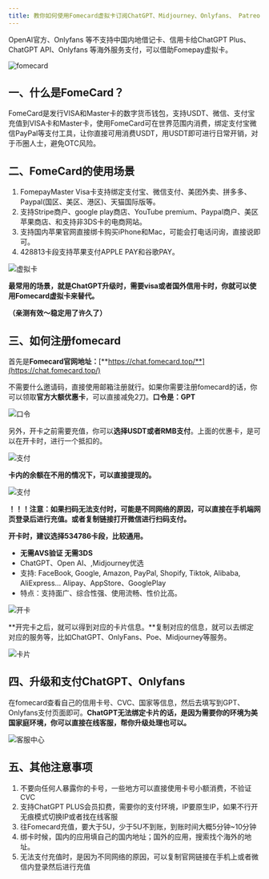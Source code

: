 ```yaml
---
title: 教你如何使用Fomecard虚拟卡订阅ChatGPT、Midjourney、Onlyfans、 Patreon等服务
---
```


OpenAI官方、Onlyfans 等不支持中国内地借记卡、信用卡给ChatGPT Plus、ChatGPT API、Onlyfans 等海外服务支付，可以借助Fomepay虚拟卡。

![fomecard](https://pic1.zhimg.com/80/v2-991291465a156b2a3edf8d4e797153a6_720w.jpeg)

## 一、什么是FomeCard？

FomeCard是发行VISA和Master卡的数字货币钱包，支持USDT、微信、支付宝充值到VISA卡和Master卡，使用FomeCard可在世界范围内消费，绑定支付宝微信PayPal等支付工具，让你直接可用消费USDT，用USDT即可进行日常开销，对于币圈人士，避免OTC风险。

## 二、FomeCard的使用场景

1. FomepayMaster Visa卡支持绑定支付宝、微信支付、美团外卖、拼多多、Paypal(国区、美区、港区)、天猫国际版等。
2. 支持Stripe商户、google play商店、YouTube premium、Paypal商户、美区苹果商店、和支持非3DS卡的电商网站。
3. 支持国内苹果官网直接绑卡购买iPhone和Mac，可能会打电话问询，直接说即可。
4. 428813卡段支持苹果支付APPLE PAY和谷歌PAY。

![虚拟卡](https://picx.zhimg.com/80/v2-86801092fcb3f169fe7138387d4a3a21_720w.jpeg)


**最常用的场景，就是ChatGPT升级时，需要visa或者国外信用卡时，你就可以使用Fomecard虚拟卡来替代。**

**（亲测有效～稳定用了许久了）**

## 三、如何注册fomecard

首先是**Fomecard官网地址：**[**https://chat.fomecard.top/**](https://chat.fomecard.top/)

不需要什么邀请码，直接使用邮箱注册就行。如果你需要注册fomecard的话，你可以领取**官方大额优惠卡**，可以直接减免2刀。**口令是：GPT**

![口令](https://picx.zhimg.com/80/v2-01c47d3bdebaf58008ecfa6574465e51_720w.png)


另外，开卡之前需要充值，你可以**选择USDT或者RMB支付**。上面的优惠卡，是可以在开卡时，进行一个抵扣的。

![支付](https://pica.zhimg.com/80/v2-c64848a0b3b680ffd136a8e504c5f0bc_720w.png)


**卡内的余额在不用的情况下，可以直接提现的。**

![支付](https://pic1.zhimg.com/80/v2-05cad2d5cb8cf51450f9e3be56baf6be_720w.jpeg)

**！！！注意：如果扫码无法支付时，可能是不同网络的原因，可以直接在手机端网页登录后进行充值。或者复制链接打开微信进行扫码支付。**


**开卡时，建议选择534786卡段，比较通用。**

- **无需AVS验证 无需3DS** 
- ChatGPT、Open AI、,Midjourney优选
- 支持: FaceBook, Google, Amazon, PayPal, Shopify, Tiktok, Alibaba, AliExpress… Alipay、AppStore、GooglePlay 
- 特点：支持面广、综合性强、使用流畅、性价比高。

![开卡](https://picx.zhimg.com/80/v2-24d9bd50cd8c976ccc47248c6a9abf44_720w.jpeg)


**开完卡之后，就可以得到对应的卡片信息。**复制对应的信息，就可以去绑定对应的服务等，比如ChatGPT、OnlyFans、Poe、Midjourney等服务。

![卡片](https://pic1.zhimg.com/80/v2-64a75b5777752174c4be99f24d981d8a_720w.jpeg)


## 四、升级和支付ChatGPT、Onlyfans

在fomecard查看自己的信用卡号、CVC、国家等信息，然后去填写到GPT、Onlyfans支付页面即可。**ChatGPT无法绑定卡片的话，是因为需要你的环境为美国家庭环境，你可以直接在线客服，帮你升级处理也可以。**

![客服中心](https://pica.zhimg.com/80/v2-9c34b5c86a12989e742fbc1199f313e7_720w.png)


## 五、其他注意事项

1. 不要向任何人暴露你的卡号，一些地方可以直接使用卡号小额消费，不验证CVC
2. 支持ChatGPT PLUS会员扣费，需要你的支付环境，IP要原生IP，如果不行开无痕模式切换IP或者找在线客服
3. 往Fomecard充值，要大于5U，少于5U不到账，到账时间大概5分钟~10分钟
4. 绑卡时候，国内的应用填自己的国内地址；国外的应用，搜索找个海外的地址。
5. 无法支付充值时，是因为不同网络的原因，可以复制官网链接在手机上或者微信内登录然后进行充值
